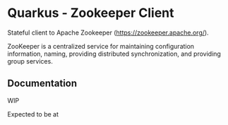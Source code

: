 # Quarkus - Zookeeper Client

Stateful client to Apache Zookeeper (https://zookeeper.apache.org/).

ZooKeeper is a centralized service for maintaining configuration information, naming, providing distributed synchronization, and providing group services.

## Documentation

WIP

Expected to be at 
